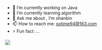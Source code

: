 
- 🔭 I’m currently working on Java
- 🌱 I’m currently learning algorithm
- 💬 Ask me about , I’m shanbin
- 📫 How to reach me: sotime94@163.com
- ⚡ Fun fact: ...


<img src="https://github-readme-stats.vercel.app/api?username=binbinshan&show_icons=true">


